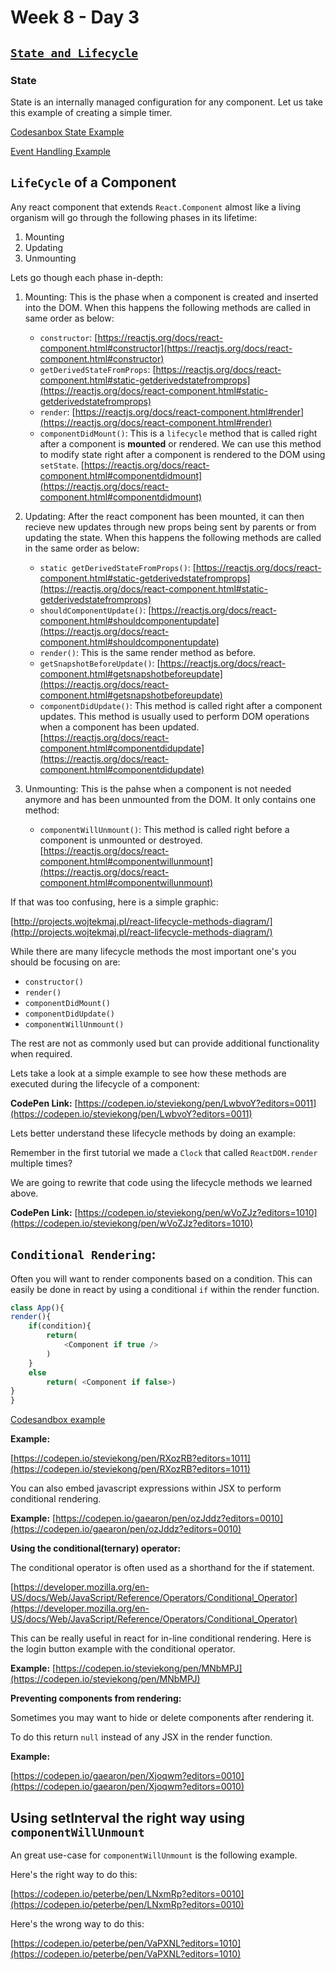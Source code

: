 # Week 8 - Day 3

## [`State and Lifecycle`](https://reactjs.org/docs/state-and-lifecycle.html)

### State 

State is an internally managed configuration for any component. 
Let us take this example of creating a simple timer.


[Codesanbox State Example](https://codesandbox.io/s/47wzj)

[Event Handling Example](https://codesandbox.io/s/zdcf9)


## `LifeCycle` of a Component

Any react component that extends `React.Component` almost like a living organism will go through the following phases in its lifetime:

1. Mounting
2. Updating
3. Unmounting


Lets go though each phase in-depth:

1. Mounting: This is the phase when a component is created and inserted into the DOM.
When this happens the following methods are called in same order as below:

    - `constructor`: [https://reactjs.org/docs/react-component.html#constructor](https://reactjs.org/docs/react-component.html#constructor)
    - `getDerivedStateFromProps`: [https://reactjs.org/docs/react-component.html#static-getderivedstatefromprops](https://reactjs.org/docs/react-component.html#static-getderivedstatefromprops)
    - `render`:  [https://reactjs.org/docs/react-component.html#render](https://reactjs.org/docs/react-component.html#render)
    - `componentDidMount()`: This is a `lifecycle` method that is called right after a component is **mounted** or rendered. We can use this method to modify state right after a component is rendered to the DOM using `setState`. [https://reactjs.org/docs/react-component.html#componentdidmount](https://reactjs.org/docs/react-component.html#componentdidmount)
2. Updating: After the react component has been mounted, it can then recieve new updates through new props being sent by parents or from updating the state.
When this happens the following methods are called in the same order as below:

    - `static getDerivedStateFromProps()`: [https://reactjs.org/docs/react-component.html#static-getderivedstatefromprops](https://reactjs.org/docs/react-component.html#static-getderivedstatefromprops)
    - `shouldComponentUpdate()`: [https://reactjs.org/docs/react-component.html#shouldcomponentupdate](https://reactjs.org/docs/react-component.html#shouldcomponentupdate)
    - `render()`: This is the same render method as before.
    - `getSnapshotBeforeUpdate()`: [https://reactjs.org/docs/react-component.html#getsnapshotbeforeupdate](https://reactjs.org/docs/react-component.html#getsnapshotbeforeupdate)
    - `componentDidUpdate()`: This method is called right after a component updates. This method is usually used to perform DOM operations when a component has been updated. [https://reactjs.org/docs/react-component.html#componentdidupdate](https://reactjs.org/docs/react-component.html#componentdidupdate)
3. Unmounting: This is the pahse when a component is not needed anymore and has been unmounted from the DOM. It only contains one method:
    - `componentWillUnmount()`: This method is called right before a component is unmounted or destroyed. [https://reactjs.org/docs/react-component.html#componentwillunmount](https://reactjs.org/docs/react-component.html#componentwillunmount)

If that was too confusing, here is a simple graphic:

[http://projects.wojtekmaj.pl/react-lifecycle-methods-diagram/](http://projects.wojtekmaj.pl/react-lifecycle-methods-diagram/)

While there are many lifecycle methods the most important one's you should be focusing on are:

- `constructor()`
- `render()`
- `componentDidMount()`
- `componentDidUpdate()`
- `componentWillUnmount()`

The rest are not as commonly used but can provide additional functionality when required.


Lets take a look at a simple example to see how these methods are executed during the lifecycle of a component:

**CodePen Link:** [https://codepen.io/steviekong/pen/LwbvoY?editors=0011](https://codepen.io/steviekong/pen/LwbvoY?editors=0011)

Lets better understand these lifecycle methods by doing an example:

Remember in the first tutorial we made a `Clock` that called `ReactDOM.render` multiple times? 

We are going to rewrite that code using the lifecycle methods we learned above. 

**CodePen Link:** [https://codepen.io/steviekong/pen/wVoZJz?editors=1010](https://codepen.io/steviekong/pen/wVoZJz?editors=1010)

## `Conditional Rendering`:

Often you will want to render components based on a condition. This can easily be done in react by using a conditional `if` within the render function.

```javascript
class App(){
render(){
    if(condition){
        return(
            <Component if true />
        )
    }
    else 
        return( <Component if false>)
}
}

```


[Codesandbox example](https://codesandbox.io/s/qidhd)

**Example:** 

[https://codepen.io/steviekong/pen/RXozRB?editors=1011](https://codepen.io/steviekong/pen/RXozRB?editors=1011)

You can also embed javascript expressions within JSX to perform conditional rendering.

**Example:**
[https://codepen.io/gaearon/pen/ozJddz?editors=0010](https://codepen.io/gaearon/pen/ozJddz?editors=0010)

**Using the conditional(ternary) operator:**

The conditional operator is often used as a shorthand for the if statement. 

[https://developer.mozilla.org/en-US/docs/Web/JavaScript/Reference/Operators/Conditional_Operator](https://developer.mozilla.org/en-US/docs/Web/JavaScript/Reference/Operators/Conditional_Operator)

This can be really useful in react for in-line conditional rendering.
Here is the login button example with the conditional operator.

**Example:**
[https://codepen.io/steviekong/pen/MNbMPJ](https://codepen.io/steviekong/pen/MNbMPJ)

**Preventing components from rendering:**

Sometimes you may want to hide or delete components after rendering it. 

To do this return `null` instead of any JSX in the render function. 

**Example:**

[https://codepen.io/gaearon/pen/Xjoqwm?editors=0010](https://codepen.io/gaearon/pen/Xjoqwm?editors=0010)

## Using setInterval the right way using `componentWillUnmount`

An great use-case for `componentWillUnmount` is the following example.

Here's the right way to do this:

[https://codepen.io/peterbe/pen/LNxmRp?editors=0010](https://codepen.io/peterbe/pen/LNxmRp?editors=0010)

Here's the wrong way to do this:

[https://codepen.io/peterbe/pen/VaPXNL?editors=1010](https://codepen.io/peterbe/pen/VaPXNL?editors=1010)


